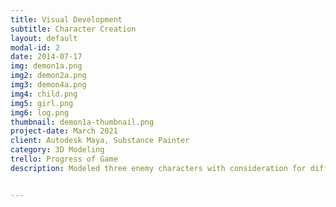 ```yaml
---
title: Visual Development
subtitle: Character Creation
layout: default
modal-id: 2
date: 2014-07-17
img: demon1a.png
img2: demon2a.png
img3: demon4a.png
img4: child.png
img5: girl.png
img6: log.png
thumbnail: demon1a-thumbnail.png
project-date: March 2021
client: Autodesk Maya, Substance Painter
category: 3D Modeling
trello: Progress of Game
description: Modeled three enemy characters with consideration for different attributes such as the big muscled enemy with slow movement speed, and the small-footed enemy with fast movement speed. Modeled a faceless child and textured with dirt to convey it has been walking around the forest environment. Modeled a big log and boulder for the objects the player could switch positions with. Textured to blend in with the environment but slightly brightened to help player differentiate switchable/non-switchable objects.


---
```

